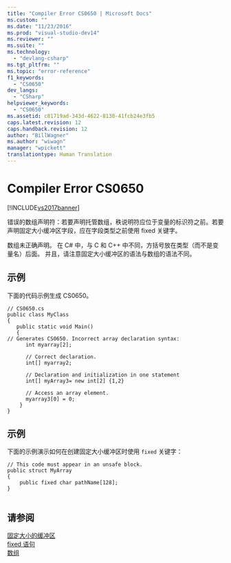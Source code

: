 ```yaml
---
title: "Compiler Error CS0650 | Microsoft Docs"
ms.custom: ""
ms.date: "11/23/2016"
ms.prod: "visual-studio-dev14"
ms.reviewer: ""
ms.suite: ""
ms.technology: 
  - "devlang-csharp"
ms.tgt_pltfrm: ""
ms.topic: "error-reference"
f1_keywords: 
  - "CS0650"
dev_langs: 
  - "CSharp"
helpviewer_keywords: 
  - "CS0650"
ms.assetid: c81719ad-343d-4622-8130-41fcb24e3fb5
caps.latest.revision: 12
caps.handback.revision: 12
author: "BillWagner"
ms.author: "wiwagn"
manager: "wpickett"
translationtype: Human Translation
---
```

# Compiler Error CS0650
[!INCLUDE[vs2017banner](../../../csharp/includes/vs2017banner.md)]

错误的数组声明符：若要声明托管数组，秩说明符应位于变量的标识符之前。若要声明固定大小缓冲区字段，应在字段类型之前使用 fixed 关键字。  
  
 数组未正确声明。  在 C\# 中，与 C 和 C\+\+ 中不同，方括号放在类型（而不是变量名）后面。  并且，请注意固定大小缓冲区的语法与数组的语法不同。  
  
## 示例  
 下面的代码示例生成 CS0650。  
  
```  
// CS0650.cs  
public class MyClass  
{  
   public static void Main()  
   {  
// Generates CS0650. Incorrect array declaration syntax:  
      int myarray[2];     
  
      // Correct declaration.  
      int[] myarray2;  
  
      // Declaration and initialization in one statement  
      int[] myArray3= new int[2] {1,2}  
  
      // Access an array element.  
      myarray3[0] = 0;  
    }  
}  
```  
  
## 示例  
 下面的示例演示如何在创建固定大小缓冲区时使用 `fixed` 关键字：  
  
```  
// This code must appear in an unsafe block.   
public struct MyArray   
{  
    public fixed char pathName[128];  
}  
  
```  
  
## 请参阅  
 [固定大小的缓冲区](../../../csharp/programming-guide/unsafe-code-pointers/fixed-size-buffers.md)   
 [fixed 语句](../../../csharp/language-reference/keywords/fixed-statement.md)   
 [数组](../../../csharp/programming-guide/arrays/index.md)